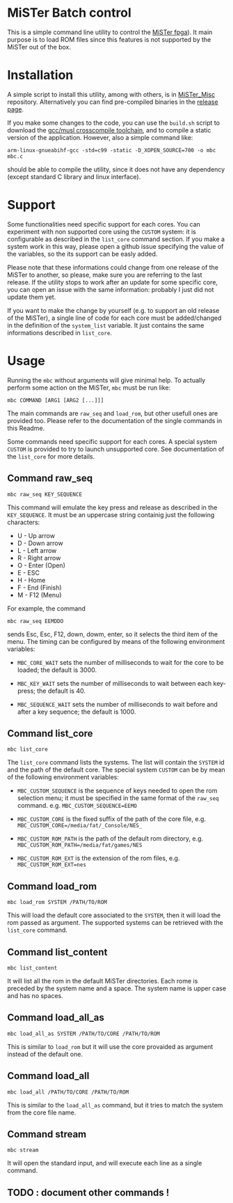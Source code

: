 
# MiSTer Batch control

This is a simple command line utility to control the [MiSTer
fpga](https://github.com/MiSTer-devel)). It main purpose is to load ROM files
since this features is not supported by the MiSTer out of the box.

# Installation

A simple script to install this utility, among with others, is in
[MiSTer_Misc](https://github.com/pocomane/MiSTer_misc/) repository. Alternatively
you can find pre-compiled binaries in the [release
page](https://github.com/pocomane/MiSTer_Batch_Control/releases/latest).

If you make some changes to the code, you can use the `build.sh` script to
download the [gcc/musl crosscompile toolchain](http://musl.cc), and to compile
a static version of the application. However, also a simple command like:

```
arm-linux-gnueabihf-gcc -std=c99 -static -D_XOPEN_SOURCE=700 -o mbc mbc.c
```

should be able to compile the utility, since it does not have any dependency
(except standard C library and linux interface).

# Support

Some functionalities need specific support for each cores. You can experiment
with non supported core using the `CUSTOM` system: it is configurable as
described in the `list_core` command section.  If you make a system work in
this way, please open a github issue specifying the value of the variables,
so the its support can be easly added.

Please note that these informations could change from one release of the MiSTer
to another, so please, make sure you are referring to the last release. If the
utility stops to work after an update for some specific core, you can open an
issue with the same information: probably I just did not update them yet.

If you want to make the change by yourself (e.g. to support an old release of
the MiSTer), a single line of code for each core must be added/changed in the
definition of the `system_list` variable. It just contains the same
informations described in `list_core`.

# Usage

Running the `mbc` without arguments will give minimal help. To actually perform
some action on the MiSTer, `mbc` must be run like:

```
mbc COMMAND [ARG1 [ARG2 [...]]]
```

The main commands are `raw_seq` and `load_rom`, but other usefull ones are
provided too. Please refer to the documentation of the single commands in this
Readme.

Some commands need specific support for each cores. A special system `CUSTOM`
is provided to try to launch unsupported core. See documentation of the `list_core`
for more details.

## Command raw_seq

```
mbc raw_seq KEY_SEQUENCE
```

This command will emulate the key press and release as described in the
`KEY_SEQUENCE`. It must be an uppercase string containig just the following
characters:

- U - Up arrow
- D - Down arrow
- L - Left arrow
- R - Right arrow
- O - Enter (Open)
- E - ESC
- H - Home
- F - End (Finish)
- M - F12 (Menu)

For example, the command

```
mbc raw_seq EEMDDO
```

sends Esc, Esc, F12, down, dowm, enter, so it selects the third item of the
menu. The timing can be configured by means of the following environment
variables:

- `MBC_CORE_WAIT` sets the number of milliseconds to wait for the core to be loaded;
  the default is 3000.

- `MBC_KEY_WAIT` sets the number of milliseconds to wait between each key-press;
  the default is 40.

- `MBC_SEQUENCE_WAIT` sets the number of milliseconds to wait before and after a key
  sequence; the default is 1000.


## Command list_core

```
mbc list_core
```

The `list_core` command lists the systems. The list will contain the `SYSTEM` id and
the path of the default core. The special system `CUSTOM` can be by mean of the
following environment variables:

- `MBC_CUSTOM_SEQUENCE` is the sequence of keys needed to open the rom
  selection menu; it must be specified in the same format of the `raw_seq`
  command.  e.g. `MBC_CUSTOM_SEQUENCE=EEMO`

- `MBC_CUSTOM_CORE` is the fixed suffix of the path of the core file, e.g.
  `MBC_CUSTOM_CORE=/media/fat/_Console/NES_`

- `MBC_CUSTOM_ROM_PATH` is the path of the default rom
  directory, e.g. `MBC_CUSTOM_ROM_PATH=/media/fat/games/NES`

- `MBC_CUSTOM_ROM_EXT` is the extension of the rom files, e.g.
  `MBC_CUSTOM_ROM_EXT=nes`

## Command load_rom

```
mbc load_rom SYSTEM /PATH/TO/ROM
```

This will load the default core associated to the `SYSTEM`, then it will load
the rom passed as argument. The supported systems can be retrieved with the
`list_core` command.


## Command list_content

```
mbc list_content
```

It will list all the rom in the default MiSTer directories. Each rome is
preceded by the system name and a space. The system name is upper case and has
no spaces.

## Command load_all_as

```
mbc load_all_as SYSTEM /PATH/TO/CORE /PATH/TO/ROM
```

This is similar to `load_rom` but it will use the core provaided as argument
instead of the default one.

## Command load_all

```
mbc load_all /PATH/TO/CORE /PATH/TO/ROM
```

This is similar to the `load_all_as` command, but it tries to match the system
from the core file name.

## Command stream

```
mbc stream
```

It will open the standard input, and will execute each line as a single command.

## TODO : document other commands !

